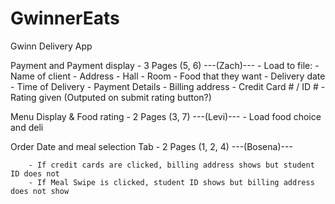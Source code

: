# GwinnerEats
Gwinn Delivery App


Payment and Payment display - 3 Pages (5, 6) ---(Zach)---
        - Load to file:
        - Name of client
        - Address
        - Hall
        - Room
        - Food that they want
        - Delivery date
        - Time of Delivery
        - Payment Details
        - Billing address
        - Credit Card # / ID #
        - Rating given  (Outputed on submit rating button?)
     
     
Menu Display & Food rating - 2 Pages (3, 7) ---(Levi)---
        - Load food choice and deli


Order Date and meal selection Tab - 2 Pages (1, 2, 4) ---(Bosena)---

        - If credit cards are clicked, billing address shows but student ID does not
        - If Meal Swipe is clicked, student ID shows but billing address does not show

  
